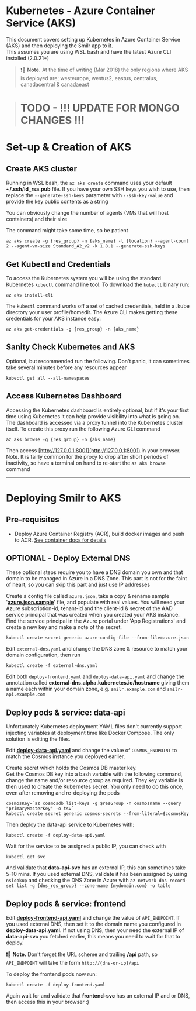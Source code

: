# Kubernetes - Azure Container Service (AKS)
This document covers setting up Kubernetes in Azure Container Service (AKS) and then deploying the Smilr app to it.  
This assumes you are using WSL bash and have the latest Azure CLI installed (2.0.21+)

> :exclamation::speech_balloon: **Note.** At the time of writing (Mar 2018) the only regions where AKS is deployed are; westeurope, westus2, eastus, centralus, canadacentral & canadaeast

> # TODO - !!! UPDATE FOR MONGO CHANGES !!!

# Set-up & Creation of AKS

## Create AKS cluster
Running in WSL bash, the `az aks create` command uses your default **~/.ssh/id_rsa.pub** file. If you have your own SSH keys you wish to use, then replace the `--generate-ssh-keys` parameter with `--ssh-key-value` and provide the key public contents as a string

You can obviously change the number of agents (VMs that will host containers) and their size

The command might take some time, so be patient 
```
az aks create -g {res_group} -n {aks_name} -l {location} --agent-count 2 --agent-vm-size Standard_A2_v2 -k 1.8.1 --generate-ssh-keys
```

## Get Kubectl and Credentials
To access the Kubernetes system you will be using the standard Kubernetes `kubectl` command line tool. To download the `kubectl` binary run:
```
az aks install-cli
```

The `kubectl` command works off a set of cached credentials, held in a .kube directory your user profile/homedir. The Azure CLI makes getting these credentials for your AKS instance easy:
```
az aks get-credentials -g {res_group} -n {aks_name} 
```

## Sanity Check Kubernetes and AKS
Optional, but recommended run the following. Don't panic, it can sometimes take several minutes before any resources appear
```
kubectl get all --all-namespaces
```

## Access Kubernetes Dashboard 
Accessing the Kubernetes dashboard is entirely optional, but if it's your first time using Kubernetes it can help provide visibility into what is going on. The dashboard is accessed via a proxy tunnel into the Kubernetes cluster itself. To create this proxy run the following Azure CLI command
```
az aks browse -g {res_group} -n {aks_name} 
```
Then access [http://127.0.0.1:8001](http://127.0.0.1:8001) in your browser. Note. It is fairly common for the proxy to drop after short periods of inactivity, so have a terminal on hand to re-start the `az aks browse` command

---

# Deploying Smilr to AKS

## Pre-requisites 
- Deploy Azure Container Registry (ACR), build docker images and push to ACR. [See container docs for details](/docs/containers.md)

## OPTIONAL - Deploy External DNS
These optional steps require you to have a DNS domain you own and that domain to be managed in Azure in a DNS Zone. This part is not for the faint of heart, so you can skip this part and just use IP addresses

Create a config file called `azure.json`, take a copy & rename sample '[**azure.json.sample**](azure.json.sample)' file, and populate with real values. You will need your Azure subscription-id, tenant-id and the client-id & secret of the AAD service principal that was created when you created your AKS instance. Find the service principal in the Azure portal under 'App Registrations' and create a new key and make a note of the secret.

```
kubectl create secret generic azure-config-file --from-file=azure.json
```

Edit `external-dns.yaml` and change the DNS zone & resource to match your domain configuration, then run
```
kubectl create -f external-dns.yaml
```

Edit both `deploy-frontend.yaml` and `deploy-data-api.yaml` and change the annotation called **external-dns.alpha.kubernetes.io&#8203;/&#8203;hostname** giving them a name each within your domain zone, e.g. `smilr.example.com` and `smilr-api.example.com`


## Deploy pods & service: data-api
Unfortunately Kubernetes deployment YAML files don't currently support injecting variables at deployment time like Docker Compose. The only solution is editing the files.

Edit [**deploy-data-api.yaml**](deploy-data-api.yaml) and change the value of `COSMOS_ENDPOINT` to match the Cosmos instance you deployed earlier. 

Create secret which holds the Cosmos DB master key.  
Get the Cosmos DB key into a bash variable with the following command, change the name and/or resource group as required. They key variable is then used to create the Kubernetes secret. You only need to do this once, even after removing and re-deploying the pods
```
cosmosKey=`az cosmosdb list-keys -g $resGroup -n cosmosname --query "primaryMasterKey" -o tsv`
kubectl create secret generic cosmos-secrets --from-literal=$cosmosKey
```

Then deploy the data-api service to Kubernetes with: 
```
kubectl create -f deploy-data-api.yaml
```
Wait for the service to be assigned a public IP, you can check with 
```
kubectl get svc
```
And validate that **data-api-svc** has an external IP, this can sometimes take 5-10 mins. If you used external DNS, validate it has been assigned by using `nslookup` and checking the DNS Zone in Azure with `az network dns record-set list -g {dns_res_group} --zone-name {mydomain.com} -o table`


## Deploy pods & service: frontend
Edit [**deploy-frontend-api.yaml**](deploy-frontend-api.yaml) and change the value of `API_ENDPOINT`. If you used external DNS, then set it to the domain name you configured in **deploy-data-api.yaml**. If not using DNS, then your need the external IP of **data-api-svc** you fetched earlier, this means you need to wait for that to deploy.

:exclamation::speech_balloon: **Note.** Don't forget the URL scheme and trailing **/api** path, so `API_ENDPOINT` will take the form `http://{dns-or-ip}/api`

To deploy the frontend pods now run: 
```
kubectl create -f deploy-frontend.yaml
```
Again wait for and validate that **frontend-svc** has an external IP and or DNS, then access this in your browser :)
